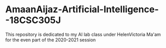 # AmaanAijaz-Artificial-Intelligence--18CSC305J
This repository is dedicated to my AI lab class under HelenVictoria Ma'am for the even part of the 2020-2021 session
